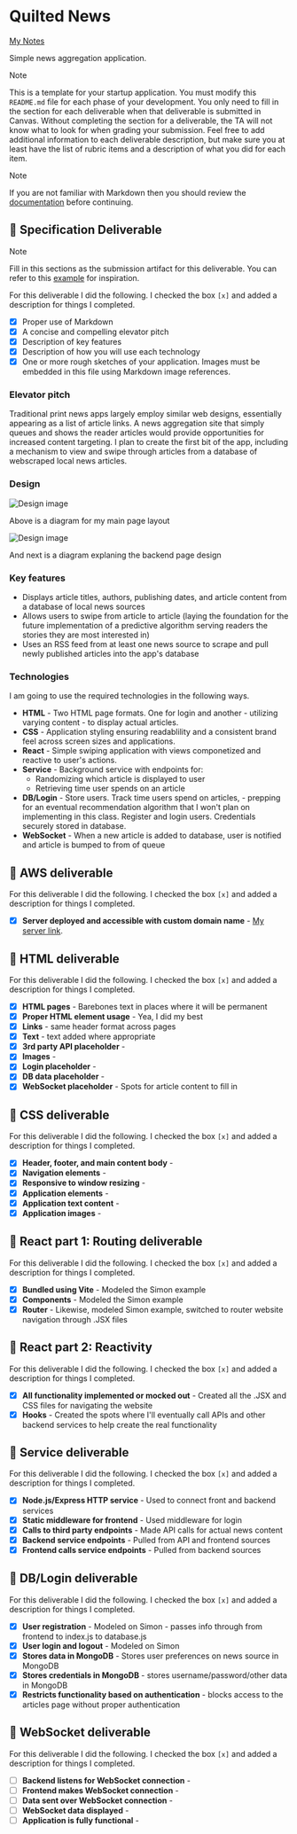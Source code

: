 # Quilted News

[My Notes](notes.md)

Simple news aggregation application. 

> [!NOTE]
>  This is a template for your startup application. You must modify this `README.md` file for each phase of your development. You only need to fill in the section for each deliverable when that deliverable is submitted in Canvas. Without completing the section for a deliverable, the TA will not know what to look for when grading your submission. Feel free to add additional information to each deliverable description, but make sure you at least have the list of rubric items and a description of what you did for each item.

> [!NOTE]
>  If you are not familiar with Markdown then you should review the [documentation](https://docs.github.com/en/get-started/writing-on-github/getting-started-with-writing-and-formatting-on-github/basic-writing-and-formatting-syntax) before continuing.

## 🚀 Specification Deliverable

> [!NOTE]
>  Fill in this sections as the submission artifact for this deliverable. You can refer to this [example](https://github.com/webprogramming260/startup-example/blob/main/README.md) for inspiration.

For this deliverable I did the following. I checked the box `[x]` and added a description for things I completed.

- [x] Proper use of Markdown
- [x] A concise and compelling elevator pitch
- [x] Description of key features
- [x] Description of how you will use each technology
- [x] One or more rough sketches of your application. Images must be embedded in this file using Markdown image references.

### Elevator pitch

Traditional print news apps largely employ similar web designs, essentially appearing as a list of article links. A news aggregation site that simply queues and shows the reader articles would provide opportunities for increased content targeting. I plan to create the first bit of the app, including a mechanism to view and swipe through articles from a database of webscraped local news articles.

### Design

![Design image](WebpageLayout.png)

Above is a diagram for my main page layout

![Design image](BackendLayout.png)

And next is a diagram explaning the backend page design

### Key features

- Displays article titles, authors, publishing dates, and article content from a database of local news sources
- Allows users to swipe from article to article (laying the foundation for the future implementation of a predictive algorithm serving readers the stories they are most interested in)
- Uses an RSS feed from at least one news source to scrape and pull newly published articles into the app's database

### Technologies

I am going to use the required technologies in the following ways.

- **HTML** - Two HTML page formats. One for login and another - utilizing varying content - to display actual articles.
- **CSS** - Application styling ensuring readablility and a consistent brand feel across screen sizes and applications.
- **React** - Simple swiping application with views componetized and reactive to user's actions.
- **Service** - Background service with endpoints for:
    - Randomizing which article is displayed to user
    - Retrieving time user spends on an article
- **DB/Login** - Store users. Track time users spend on articles, - prepping for an eventual recommendation algorithm that I won't plan on implementing in this class. Register and login users. Credentials securely stored in database.
- **WebSocket** - When a new article is added to database, user is notified and article is bumped to from of queue

## 🚀 AWS deliverable

For this deliverable I did the following. I checked the box `[x]` and added a description for things I completed.

- [x] **Server deployed and accessible with custom domain name** - [My server link](https://quiltednews.com).

## 🚀 HTML deliverable

For this deliverable I did the following. I checked the box `[x]` and added a description for things I completed.

- [x] **HTML pages** - Barebones text in places where it will be permanent
- [x] **Proper HTML element usage** - Yea, I did my best
- [x] **Links** - same header format across pages
- [x] **Text** - text added where appropriate
- [x] **3rd party API placeholder** - 
- [x] **Images** - 
- [x] **Login placeholder** - 
- [x] **DB data placeholder** - 
- [x] **WebSocket placeholder** - Spots for article content to fill in

## 🚀 CSS deliverable

For this deliverable I did the following. I checked the box `[x]` and added a description for things I completed.

- [x] **Header, footer, and main content body** - 
- [x] **Navigation elements** - 
- [x] **Responsive to window resizing** - 
- [x] **Application elements** - 
- [x] **Application text content** - 
- [x] **Application images** - 

## 🚀 React part 1: Routing deliverable

For this deliverable I did the following. I checked the box `[x]` and added a description for things I completed.

- [x] **Bundled using Vite** - Modeled the Simon example
- [x] **Components** - Modeled the Simon example
- [x] **Router** - Likewise, modeled Simon example, switched to router website navigation through .JSX files

## 🚀 React part 2: Reactivity

For this deliverable I did the following. I checked the box `[x]` and added a description for things I completed.

- [x] **All functionality implemented or mocked out** - Created all the .JSX and CSS files for navigating the website
- [x] **Hooks** - Created the spots where I'll eventually call APIs and other backend services to help create the real functionality

## 🚀 Service deliverable

For this deliverable I did the following. I checked the box `[x]` and added a description for things I completed.

- [x] **Node.js/Express HTTP service** - Used to connect front and backend services
- [x] **Static middleware for frontend** - Used middleware for login
- [x] **Calls to third party endpoints** - Made API calls for actual news content
- [x] **Backend service endpoints** - Pulled from API and frontend sources
- [x] **Frontend calls service endpoints** - Pulled from backend sources

## 🚀 DB/Login deliverable

For this deliverable I did the following. I checked the box `[x]` and added a description for things I completed.

- [x] **User registration** - Modeled on Simon - passes info through from frontend to index.js to database.js
- [x] **User login and logout** - Modeled on Simon
- [x] **Stores data in MongoDB** - Stores user preferences on news source in MongoDB
- [x] **Stores credentials in MongoDB** - stores username/password/other data in MongoDB
- [x] **Restricts functionality based on authentication** - blocks access to the articles page without proper authentication

## 🚀 WebSocket deliverable

For this deliverable I did the following. I checked the box `[x]` and added a description for things I completed.

- [ ] **Backend listens for WebSocket connection** - 
- [ ] **Frontend makes WebSocket connection** - 
- [ ] **Data sent over WebSocket connection** - 
- [ ] **WebSocket data displayed** - 
- [ ] **Application is fully functional** - 
